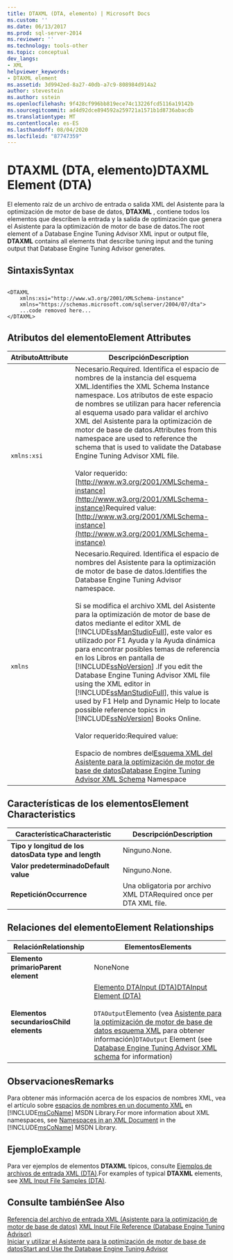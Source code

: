 ```yaml
---
title: DTAXML (DTA, elemento) | Microsoft Docs
ms.custom: ''
ms.date: 06/13/2017
ms.prod: sql-server-2014
ms.reviewer: ''
ms.technology: tools-other
ms.topic: conceptual
dev_langs:
- XML
helpviewer_keywords:
- DTAXML element
ms.assetid: 3d9942ed-8a27-40db-a7c9-808984d914a2
author: stevestein
ms.author: sstein
ms.openlocfilehash: 9f428cf996bb819ece74c13226fcd5116a19142b
ms.sourcegitcommit: ad4d92dce894592a259721a1571b1d8736abacdb
ms.translationtype: MT
ms.contentlocale: es-ES
ms.lasthandoff: 08/04/2020
ms.locfileid: "87747359"
---
```

# <a name="dtaxml-element-dta"></a><span data-ttu-id="bafb6-102">DTAXML (DTA, elemento)</span><span class="sxs-lookup"><span data-stu-id="bafb6-102">DTAXML Element (DTA)</span></span>
  <span data-ttu-id="bafb6-103">El elemento raíz de un archivo de entrada o salida XML del Asistente para la optimización de motor de base de datos, **DTAXML** , contiene todos los elementos que describen la entrada y la salida de optimización que genera el Asistente para la optimización de motor de base de datos.</span><span class="sxs-lookup"><span data-stu-id="bafb6-103">The root element of a Database Engine Tuning Advisor XML input or output file, **DTAXML** contains all elements that describe tuning input and the tuning output that Database Engine Tuning Advisor generates.</span></span>  
  
## <a name="syntax"></a><span data-ttu-id="bafb6-104">Sintaxis</span><span class="sxs-lookup"><span data-stu-id="bafb6-104">Syntax</span></span>  
  
```  
  
<DTAXML   
    xmlns:xsi="http://www.w3.org/2001/XMLSchema-instance"   
    xmlns="https://schemas.microsoft.com/sqlserver/2004/07/dta">  
    ...code removed here...  
</DTAXML>  
```  
  
## <a name="element-attributes"></a><span data-ttu-id="bafb6-105">Atributos del elemento</span><span class="sxs-lookup"><span data-stu-id="bafb6-105">Element Attributes</span></span>  
  
|<span data-ttu-id="bafb6-106">Atributo</span><span class="sxs-lookup"><span data-stu-id="bafb6-106">Attribute</span></span>|<span data-ttu-id="bafb6-107">Descripción</span><span class="sxs-lookup"><span data-stu-id="bafb6-107">Description</span></span>|  
|---------------|-----------------|  
|`xmlns:xsi`|<span data-ttu-id="bafb6-108">Necesario.</span><span class="sxs-lookup"><span data-stu-id="bafb6-108">Required.</span></span> <span data-ttu-id="bafb6-109">Identifica el espacio de nombres de la instancia del esquema XML.</span><span class="sxs-lookup"><span data-stu-id="bafb6-109">Identifies the XML Schema Instance namespace.</span></span> <span data-ttu-id="bafb6-110">Los atributos de este espacio de nombres se utilizan para hacer referencia al esquema usado para validar el archivo XML del Asistente para la optimización de motor de base de datos.</span><span class="sxs-lookup"><span data-stu-id="bafb6-110">Attributes from this namespace are used to reference the schema that is used to validate the Database Engine Tuning Advisor XML file.</span></span><br /><br /> <span data-ttu-id="bafb6-111">Valor requerido: [http://www.w3.org/2001/XMLSchema-instance](http://www.w3.org/2001/XMLSchema-instance)</span><span class="sxs-lookup"><span data-stu-id="bafb6-111">Required value: [http://www.w3.org/2001/XMLSchema-instance](http://www.w3.org/2001/XMLSchema-instance)</span></span>|  
|`xmlns`|<span data-ttu-id="bafb6-112">Necesario.</span><span class="sxs-lookup"><span data-stu-id="bafb6-112">Required.</span></span> <span data-ttu-id="bafb6-113">Identifica el espacio de nombres del Asistente para la optimización de motor de base de datos.</span><span class="sxs-lookup"><span data-stu-id="bafb6-113">Identifies the Database Engine Tuning Advisor namespace.</span></span><br /><br /> <span data-ttu-id="bafb6-114">Si se modifica el archivo XML del Asistente para la optimización de motor de base de datos mediante el editor XML de [!INCLUDE[ssManStudioFull](../../includes/ssmanstudiofull-md.md)], este valor es utilizado por F1 Ayuda y la Ayuda dinámica para encontrar posibles temas de referencia en los Libros en pantalla de [!INCLUDE[ssNoVersion](../../includes/ssnoversion-md.md)] .</span><span class="sxs-lookup"><span data-stu-id="bafb6-114">If you edit the Database Engine Tuning Advisor XML file using the XML editor in [!INCLUDE[ssManStudioFull](../../includes/ssmanstudiofull-md.md)], this value is used by F1 Help and Dynamic Help to locate possible reference topics in [!INCLUDE[ssNoVersion](../../includes/ssnoversion-md.md)] Books Online.</span></span><br /><br /> <span data-ttu-id="bafb6-115">Valor requerido:</span><span class="sxs-lookup"><span data-stu-id="bafb6-115">Required value:</span></span><br /><br /> <span data-ttu-id="bafb6-116">Espacio de nombres del[Esquema XML del Asistente para la optimización de motor de base de datos](https://go.microsoft.com/fwlink/?LinkId=43100)</span><span class="sxs-lookup"><span data-stu-id="bafb6-116">[Database Engine Tuning Advisor XML Schema](https://go.microsoft.com/fwlink/?LinkId=43100) Namespace</span></span>|  
  
## <a name="element-characteristics"></a><span data-ttu-id="bafb6-117">Características de los elementos</span><span class="sxs-lookup"><span data-stu-id="bafb6-117">Element Characteristics</span></span>  
  
|<span data-ttu-id="bafb6-118">Característica</span><span class="sxs-lookup"><span data-stu-id="bafb6-118">Characteristic</span></span>|<span data-ttu-id="bafb6-119">Descripción</span><span class="sxs-lookup"><span data-stu-id="bafb6-119">Description</span></span>|  
|--------------------|-----------------|  
|<span data-ttu-id="bafb6-120">**Tipo y longitud de los datos**</span><span class="sxs-lookup"><span data-stu-id="bafb6-120">**Data type and length**</span></span>|<span data-ttu-id="bafb6-121">Ninguno.</span><span class="sxs-lookup"><span data-stu-id="bafb6-121">None.</span></span>|  
|<span data-ttu-id="bafb6-122">**Valor predeterminado**</span><span class="sxs-lookup"><span data-stu-id="bafb6-122">**Default value**</span></span>|<span data-ttu-id="bafb6-123">Ninguno.</span><span class="sxs-lookup"><span data-stu-id="bafb6-123">None.</span></span>|  
|<span data-ttu-id="bafb6-124">**Repetición**</span><span class="sxs-lookup"><span data-stu-id="bafb6-124">**Occurrence**</span></span>|<span data-ttu-id="bafb6-125">Una obligatoria por archivo XML DTA</span><span class="sxs-lookup"><span data-stu-id="bafb6-125">Required once per DTA XML file.</span></span>|  
  
## <a name="element-relationships"></a><span data-ttu-id="bafb6-126">Relaciones del elemento</span><span class="sxs-lookup"><span data-stu-id="bafb6-126">Element Relationships</span></span>  
  
|<span data-ttu-id="bafb6-127">Relación</span><span class="sxs-lookup"><span data-stu-id="bafb6-127">Relationship</span></span>|<span data-ttu-id="bafb6-128">Elementos</span><span class="sxs-lookup"><span data-stu-id="bafb6-128">Elements</span></span>|  
|------------------|--------------|  
|<span data-ttu-id="bafb6-129">**Elemento primario**</span><span class="sxs-lookup"><span data-stu-id="bafb6-129">**Parent element**</span></span>|<span data-ttu-id="bafb6-130">None</span><span class="sxs-lookup"><span data-stu-id="bafb6-130">None</span></span>|  
|<span data-ttu-id="bafb6-131">**Elementos secundarios**</span><span class="sxs-lookup"><span data-stu-id="bafb6-131">**Child elements**</span></span>|[<span data-ttu-id="bafb6-132">Elemento DTAInput &#40;DTA&#41;</span><span class="sxs-lookup"><span data-stu-id="bafb6-132">DTAInput Element &#40;DTA&#41;</span></span>](dtainput-element-dta.md)<br /><br /> <span data-ttu-id="bafb6-133">`DTAOutput`Elemento (vea [Asistente para la optimización de motor de base de datos esquema XML](https://schemas.microsoft.com/sqlserver/) para obtener información)</span><span class="sxs-lookup"><span data-stu-id="bafb6-133">`DTAOutput` Element (see [Database Engine Tuning Advisor XML schema](https://schemas.microsoft.com/sqlserver/) for information)</span></span>|  
  
## <a name="remarks"></a><span data-ttu-id="bafb6-134">Observaciones</span><span class="sxs-lookup"><span data-stu-id="bafb6-134">Remarks</span></span>  
 <span data-ttu-id="bafb6-135">Para obtener más información acerca de los espacios de nombres XML, vea el artículo sobre [espacios de nombres en un documento XML](https://go.microsoft.com/fwlink/?LinkId=7341) en [!INCLUDE[msCoName](../../includes/msconame-md.md)] MSDN Library.</span><span class="sxs-lookup"><span data-stu-id="bafb6-135">For more information about XML namespaces, see [Namespaces in an XML Document](https://go.microsoft.com/fwlink/?LinkId=7341) in the [!INCLUDE[msCoName](../../includes/msconame-md.md)] MSDN Library.</span></span>  
  
## <a name="example"></a><span data-ttu-id="bafb6-136">Ejemplo</span><span class="sxs-lookup"><span data-stu-id="bafb6-136">Example</span></span>  
 <span data-ttu-id="bafb6-137">Para ver ejemplos de elementos **DTAXML** típicos, consulte [Ejemplos de archivos de entrada XML &#40;DTA&#41;](xml-input-file-samples-dta.md).</span><span class="sxs-lookup"><span data-stu-id="bafb6-137">For examples of typical **DTAXML** elements, see [XML Input File Samples &#40;DTA&#41;](xml-input-file-samples-dta.md).</span></span>  
  
## <a name="see-also"></a><span data-ttu-id="bafb6-138">Consulte también</span><span class="sxs-lookup"><span data-stu-id="bafb6-138">See Also</span></span>  
 <span data-ttu-id="bafb6-139">[Referencia del archivo de entrada XML &#40;Asistente para la optimización de motor de base de datos&#41;](xml-input-file-reference-database-engine-tuning-advisor.md) </span><span class="sxs-lookup"><span data-stu-id="bafb6-139">[XML Input File Reference &#40;Database Engine Tuning Advisor&#41;](xml-input-file-reference-database-engine-tuning-advisor.md) </span></span>  
 [<span data-ttu-id="bafb6-140">Iniciar y utilizar el Asistente para la optimización de motor de base de datos</span><span class="sxs-lookup"><span data-stu-id="bafb6-140">Start and Use the Database Engine Tuning Advisor</span></span>](../../relational-databases/performance/start-and-use-the-database-engine-tuning-advisor.md)  
  
  
